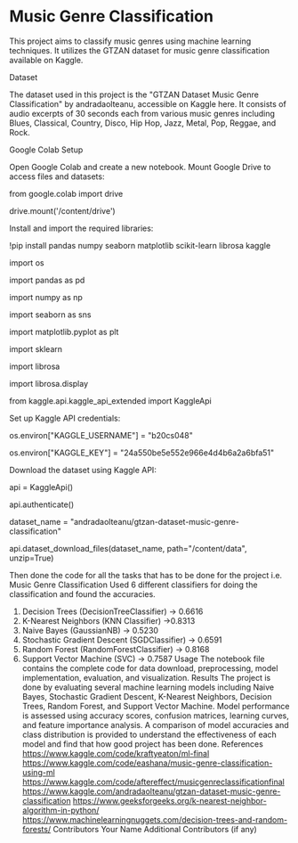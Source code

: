 # Music Genre Classification
This project aims to classify music genres using machine learning techniques. It utilizes the GTZAN dataset for music genre classification available on Kaggle.

Dataset

The dataset used in this project is the "GTZAN Dataset Music Genre Classification" by andradaolteanu, accessible on Kaggle here. It consists of audio excerpts of 30 seconds each from various music genres including Blues, Classical, Country, Disco, Hip Hop, Jazz, Metal, Pop, Reggae, and Rock.

Google Colab Setup

Open Google Colab and create a new notebook.  Mount Google Drive to access files and datasets:

from google.colab import drive

drive.mount('/content/drive')

Install and import the required libraries:

!pip install pandas numpy seaborn matplotlib scikit-learn librosa kaggle

import os

import pandas as pd

import numpy as np

import seaborn as sns

import matplotlib.pyplot as plt

import sklearn

import librosa

import librosa.display

from kaggle.api.kaggle_api_extended import KaggleApi

Set up Kaggle API credentials:

os.environ["KAGGLE_USERNAME"] = "b20cs048"

os.environ["KAGGLE_KEY"] = "24a550be5e552e966e4d4b6a2a6bfa51"
 
Download the dataset using Kaggle API:

api = KaggleApi()

api.authenticate()

dataset_name = "andradaolteanu/gtzan-dataset-music-genre-classification"

api.dataset_download_files(dataset_name, path="/content/data", unzip=True)
 
Then done the code for all the tasks that has to be done for the project i.e. Music Genre Classification
Used 6 different classifiers for doing the classification and found the accuracies.
1. Decision Trees (DecisionTreeClassifier) -> 0.6616
2. K-Nearest Neighbors (KNN Classifier) ->0.8313
3. Naive Bayes (GaussianNB) -> 0.5230
4. Stochastic Gradient Descent (SGDClassifier) -> 0.6591
5. Random Forest (RandomForestClassifier) -> 0.8168
6. Support Vector Machine (SVC) -> 0.7587
Usage
The notebook file contains the complete code for data download, preprocessing, model implementation, evaluation, and visualization.
Results
The project is done by evaluating several machine learning models including Naive Bayes, Stochastic Gradient Descent, K-Nearest Neighbors, Decision Trees, Random Forest, and Support Vector Machine.
Model performance is assessed using accuracy scores, confusion matrices, learning curves, and feature importance analysis.
A comparison of model accuracies and class distribution is provided to understand the effectiveness of each model and find that how good project has been done.
References
https://www.kaggle.com/code/kraftyeaton/ml-final
https://www.kaggle.com/code/eashana/music-genre-classification-using-ml
https://www.kaggle.com/code/aftereffect/musicgenreclassificationfinal
https://www.kaggle.com/andradaolteanu/gtzan-dataset-music-genre-classification
https://www.geeksforgeeks.org/k-nearest-neighbor-algorithm-in-python/
https://www.machinelearningnuggets.com/decision-trees-and-random-forests/
Contributors
Your Name
Additional Contributors (if any)
 
